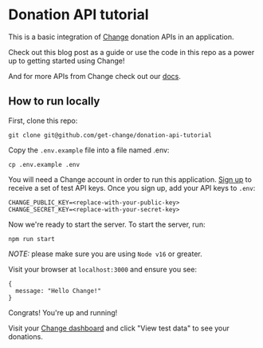 # Donation API tutorial
This is a basic integration of [Change](https://getchange.io) donation APIs in an application.

Check out this blog post as a guide or use the code in this repo as a power up to getting started using Change!

And for more APIs from Change check out our [docs](https://docs.getchange.io/getting-started).

## How to run locally
First, clone this repo:
```
git clone git@github.com/get-change/donation-api-tutorial
```

Copy the `.env.example` file into a file named .env:
```
cp .env.example .env
```

You will need a Change account in order to run this application. [Sign up](https://api.getchange.io/sign_in) to receive a set of test API keys.
Once you sign up, add your API keys to `.env`:
```
CHANGE_PUBLIC_KEY=<replace-with-your-public-key>
CHANGE_SECRET_KEY=<replace-with-your-secret-key>
```

Now we're ready to start the server. To start the server, run:
```
npm run start
```

*NOTE:* please make sure you are using `Node v16` or greater.

Visit your browser at `localhost:3000` and ensure you see:
```
{
  message: "Hello Change!"
}
```

Congrats! You're up and running!

Visit your [Change dashboard](https://api.getchange.io/developers) and click "View test data" to see your donations.
